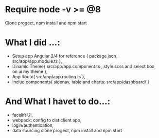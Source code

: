 
# Require node -v >= @8
Clone progect, npm install and npm start

# What I did ...:

- Setup app Angular 2/4 for reference {
package.json,
src/app/app.module.ts
},
- Dinamic Theme{
src/app/app.component.ts ,
style.scss
and select box on ui my theme
},
- App Route{
src/app/app.routing.ts
},
- Includ components{
sidenav, table and charts: src/app/dashboard/
}

# And What I havet to do...:

- facelift UI,
- webpack: config to dist client app,
- login/authentication,
- data sourcing
clone progect, npm install and npm start
